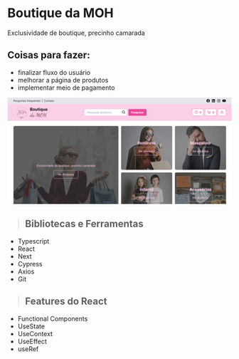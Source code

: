 # Boutique da MOH
Exclusividade de boutique, precinho camarada

## Coisas para fazer:
* finalizar fluxo do usuário
* melhorar a página de produtos
* implementar meio de pagamento

[![alt text](./public/homepage.png "Link para a pagina")](https://boutique-da-moh.vercel.app/)

> ## Bibliotecas e Ferramentas

* Typescript
* React
* Next
* Cypress
* Axios
* Git

> ## Features do React

* Functional Components
* UseState
* UseContext
* UseEffect
* useRef

